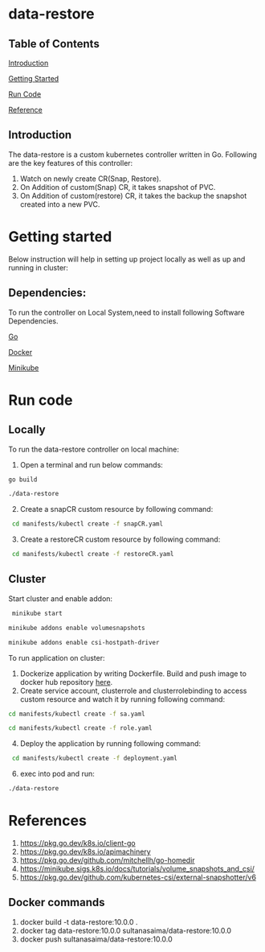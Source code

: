 # data-restore

## Table of Contents
[Introduction](#Introduction)

[Getting Started](#Getting-started)

[Run Code](#Run-code)

[Reference](#References)

## Introduction

The data-restore is a custom kubernetes controller written in Go.
Following are the key features of this controller:
1. Watch on newly create CR(Snap, Restore).
2. On Addition of custom(Snap) CR, it takes snapshot of PVC.
3. On Addition of custom(restore) CR, it takes the backup the snapshot created into a new PVC.

# Getting started
Below instruction will help in setting up project locally as well as up and running in cluster:

## Dependencies:
To run the controller on Local System,need to install following Software Dependencies.

[Go](https://go.dev/doc/install)

[Docker](https://docs.docker.com/engine/install/ubuntu/)

[Minikube](https://www.linuxbuzz.com/install-minikube-on-ubuntu/)


# Run code

## Locally

 To run the data-restore controller on local machine:
 1. Open a terminal and run below commands: 
   ```sh
   go build
   ```
   ```sh
   ./data-restore
   ```
 2. Create a snapCR custom resource by following command:

   ```sh
    cd manifests/kubectl create -f snapCR.yaml
   ```
 3. Create a restoreCR custom resource by following command:

   ```sh
    cd manifests/kubectl create -f restoreCR.yaml
   ```

## Cluster

 Start cluster and enable addon: 
 
  ```sh
   minikube start
  ```


  ```sh
  minikube addons enable volumesnapshots
  ```


  ```sh
  minikube addons enable csi-hostpath-driver
  ```

 To run application on cluster:
 1. Dockerize application by writing Dockerfile. Build and push image to docker hub repository [here](#Docker-commands).
 2. Create service account, clusterrole and clusterrolebinding to access custom resource and watch it by running following command:

  ```sh
  cd manifests/kubectl create -f sa.yaml
  ```
    
   ```sh
   cd manifests/kubectl create -f role.yaml
   ```
 4. Deploy the application by running following command:
    
   ```sh
    cd manifests/kubectl create -f deployment.yaml
   ```
 6. exec into pod and run:
    
   ```sh
   ./data-restore
   ``` 

# References
1. https://pkg.go.dev/k8s.io/client-go
2. https://pkg.go.dev/k8s.io/apimachinery
3. https://pkg.go.dev/github.com/mitchellh/go-homedir
4. https://minikube.sigs.k8s.io/docs/tutorials/volume_snapshots_and_csi/
5. https://pkg.go.dev/github.com/kubernetes-csi/external-snapshotter/v6


## Docker commands

1. docker build -t data-restore:10.0.0 .
2. docker tag  data-restore:10.0.0 sultanasaima/data-restore:10.0.0
3. docker push sultanasaima/data-restore:10.0.0







